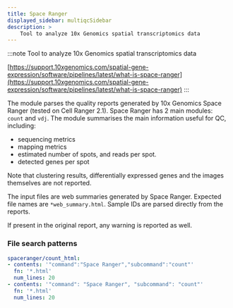 ```yaml
---
title: Space Ranger
displayed_sidebar: multiqcSidebar
description: >
    Tool to analyze 10x Genomics spatial transcriptomics data
---
```


<!--
~~~~~ DO NOT EDIT ~~~~~
This file is autogenerated from the MultiQC module python docstring.
Do not edit the markdown, it will be overwritten.

File path for the source of this content: multiqc/modules/spaceranger/spaceranger.py
~~~~~~~~~~~~~~~~~~~~~~~
-->

:::note
Tool to analyze 10x Genomics spatial transcriptomics data

[https://support.10xgenomics.com/spatial-gene-expression/software/pipelines/latest/what-is-space-ranger](https://support.10xgenomics.com/spatial-gene-expression/software/pipelines/latest/what-is-space-ranger)
:::

The module parses the quality reports generated by 10x Genomics Space Ranger
(tested on Cell Ranger 2.1). Space Ranger has 2 main modules: `count` and `vdj`. The module summarises
the main information useful for QC, including:

- sequencing metrics
- mapping metrics
- estimated number of spots, and reads per spot.
- detected genes per spot

Note that clustering results, differentially expressed genes and the images themselves are not reported.

The input files are web summaries generated by Space Ranger. Expected file names are `*web_summary.html`.
Sample IDs are parsed directly from the reports.

If present in the original report, any warning is reported as well.

### File search patterns

```yaml
spaceranger/count_html:
- contents: '"command":"Space Ranger","subcommand":"count"'
  fn: '*.html'
  num_lines: 20
- contents: '"command": "Space Ranger", "subcommand": "count"'
  fn: '*.html'
  num_lines: 20
```
    
